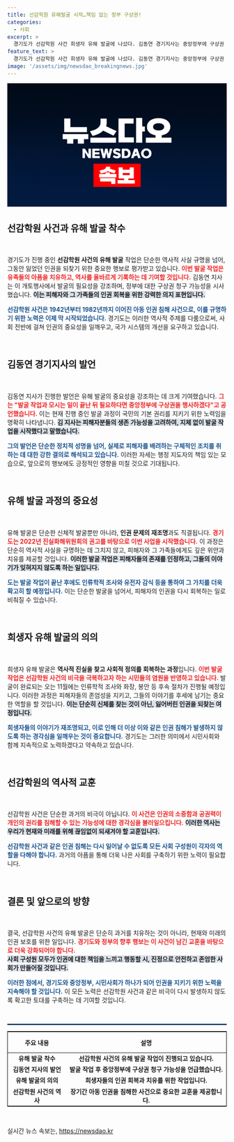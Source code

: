 ```yaml
---
title: 선감학원 유해발굴 시작…책임 없는 정부 구상권!
categories:
  - 사회
excerpt: >
  경기도가 선감학원 사건 희생자 유해 발굴에 나섰다. 김동연 경기지사는 중앙정부에 구상권 청구를 예고하며, 인권 유린의 역사를 밝히겠다고 다짐했다. 이 발굴이 어떻게 진행될지, 귀추가 주목된다!
feature_text: >
  경기도가 선감학원 사건 희생자 유해 발굴에 나섰다. 김동연 경기지사는 중앙정부에 구상권 청구를 예고하며, 인권 유린의 역사를 밝히겠다고 다짐했다. 이 발굴이 어떻게 진행될지, 귀추가 주목된다!
image: '/assets/img/newsdao_breakingnews.jpg'
---
```


<p><img src="/assets/img/newsdao_breakingnews.jpg" alt="koreaapp 속보" /></p>

<h2 data-ke-size="size26">선감학원 사건과 유해 발굴 착수</h2>

<p data-ke-size="size16">&nbsp;</p>

<p>경기도가 진행 중인 <strong>선감학원 사건의 유해 발굴</strong> 작업은 단순한 역사적 사실 규명을 넘어, 그동안 잃었던 인권을 되찾기 위한 중요한 행보로 평가받고 있습니다. <b><span style="color: #ee2323;">이번 발굴 작업은 유족들의 아픔을 치유하고, 역사를 올바르게 기록하는 데 기여할 것입니다.</span></b> 김동연 지사는 이 개토행사에서 발굴의 필요성을 강조하며, 정부에 대한 구상권 청구 가능성을 시사했습니다. <b><span style="background-color: #21538527;">이는 피해자와 그 가족들의 인권 회복을 위한 강력한 의지 표현입니다.</span></b></p>

<p><b><span style="color: #1a5490;">선감학원 사건은 1942년부터 1982년까지 이어진 아동 인권 침해 사건으로, 이를 규명하기 위한 노력은 이제 막 시작되었습니다.</span></b> 경기도는 이러한 역사적 주제를 다룸으로써, 사회 전반에 걸쳐 인권의 중요성을 일깨우고, 국가 시스템의 개선을 요구하고 있습니다. </p>

<p data-ke-size="size16">&nbsp;</p>

<h2 data-ke-size="size26">김동연 경기지사의 발언</h2>

<p data-ke-size="size16">&nbsp;</p>

<p>김동연 지사가 진행한 발언은 유해 발굴의 중요성을 강조하는 데 크게 기여했습니다. <b><span style="color: #ee2323;">그는 "발굴 작업과 모시는 일이 끝난 뒤 필요하다면 중앙정부에 구상권을 행사하겠다"고 공언했습니다.</span></b> 이는 현재 진행 중인 발굴 과정이 국민의 기본 권리를 지키기 위한 노력임을 명확히 나타냅니다. <b><span style="background-color: #21538527;">김 지사는 피해자분들의 생존 가능성을 고려하여, 지체 없이 발굴 작업을 시작했다고 말했습니다.</span></b></p>

<p><b><span style="color: #1a5490;">그의 발언은 단순한 정치적 성명을 넘어, 실제로 피해자를 배려하는 구체적인 조치를 취하는 데 대한 강한 결의로 해석되고 있습니다.</span></b> 이러한 자세는 행정 지도자의 책임 있는 모습으로, 앞으로의 행보에도 긍정적인 영향을 미칠 것으로 기대됩니다.</p>

<p data-ke-size="size16">&nbsp;</p>

<h2 data-ke-size="size26">유해 발굴 과정의 중요성</h2>

<p data-ke-size="size16">&nbsp;</p>

<p>유해 발굴은 단순한 신체적 발굴뿐만 아니라, <strong>인권 문제의 재조명</strong>과도 직결됩니다. <b><span style="color: #ee2323;">경기도는 2022년 진실화해위원회의 권고를 바탕으로 이번 사업을 시작했습니다.</span></b> 이 과정은 단순히 역사적 사실을 규명하는 데 그치지 않고, 피해자와 그 가족들에게도 깊은 위안과 치유를 제공할 것입니다. <b><span style="background-color: #21538527;">이러한 발굴 작업은 피해자들의 존재를 인정하고, 그들의 이야기가 잊혀지지 않도록 하는 일입니다.</span></b></p>

<p><b><span style="color: #1a5490;">도는 발굴 작업이 끝난 후에도 인류학적 조사와 유전자 감식 등을 통하여 그 가치를 더욱 확고히 할 예정입니다.</span></b> 이는 단순한 발굴을 넘어서, 피해자의 인권을 다시 회복하는 일로 비춰질 수 있습니다.</p>

<p data-ke-size="size16">&nbsp;</p>

<h2 data-ke-size="size26">희생자 유해 발굴의 의의</h2>

<p data-ke-size="size16">&nbsp;</p>

<p>희생자 유해 발굴은 <strong>역사적 진실을 찾고 사회적 정의를 회복하는 과정</strong>입니다. <b><span style="color: #ee2323;">이번 발굴 작업은 선감학원 사건의 비극을 극복하고자 하는 시민들의 염원을 반영하고 있습니다.</span></b> 발굴이 완료되는 오는 11월에는 인류학적 조사와 화장, 봉안 등 후속 절차가 진행될 예정입니다. 이러한 과정은 피해자들의 존엄성을 지키고, 그들의 이야기를 후세에 남기는 중요한 역할을 할 것입니다. <b><span style="background-color: #21538527;">이는 단순히 신체를 찾는 것이 아닌, 잃어버린 인권을 되찾는 여정입니다.</span></b></p>

<p><b><span style="color: #1a5490;">희생자들의 이야기가 재조명되고, 이로 인해 더 이상 이와 같은 인권 침해가 발생하지 않도록 하는 경각심을 일깨우는 것이 중요합니다.</span></b> 경기도는 그러한 의미에서 시민사회와 함께 지속적으로 노력하겠다고 약속하고 있습니다.</p>

<p data-ke-size="size16">&nbsp;</p>

<h2 data-ke-size="size26">선감학원의 역사적 교훈</h2>

<p data-ke-size="size16">&nbsp;</p>

<p>선감학원 사건은 단순한 과거의 비극이 아닙니다. <b><span style="color: #ee2323;">이 사건은 인권의 소중함과 공권력이 개인의 권리를 침해할 수 있는 가능성에 대한 경각심을 불러일으킵니다.</span></b> <b><span style="background-color: #21538527;">이러한 역사는 우리가 현재와 미래를 위해 끊임없이 되새겨야 할 교훈입니다.</span></b> </p>

<p><b><span style="color: #1a5490;">선감학원 사건과 같은 인권 침해는 다시 일어날 수 없도록 모든 사회 구성원이 각자의 역할을 다해야 합니다.</span></b> 과거의 아픔을 통해 더욱 나은 사회를 구축하기 위한 노력이 필요합니다. </p>

<p data-ke-size="size16">&nbsp;</p>

<h2 data-ke-size="size26">결론 및 앞으로의 방향</h2>

<p data-ke-size="size16">&nbsp;</p>

<p>결국, 선감학원 사건의 유해 발굴은 단순히 과거를 치유하는 것이 아니라, 현재와 미래의 인권 보호를 위한 일입니다. <b><span style="color: #ee2323;">경기도와 정부의 향후 행보는 이 사건이 남긴 교훈을 바탕으로 더욱 강화되어야 합니다.</span></b> </br><b><span style="background-color: #21538527;">사회 구성원 모두가 인권에 대한 책임을 느끼고 행동할 시, 진정으로 안전하고 존엄한 사회가 만들어질 것입니다. </span></b></p>

<p><b><span style="color: #1a5490;">이러한 점에서, 경기도와 중앙정부, 시민사회가 하나가 되어 인권을 지키기 위한 노력을 지속해야 할 것입니다.</span></b> 이 모든 노력은 선감학원 사건과 같은 비극이 다시 발생하지 않도록 확고한 토대를 구축하는 데 기여할 것입니다.</p>

<p data-ke-size="size16">&nbsp;</p>

<hr style="border: 1px solid #1a5490;">

<table style="width: 100%; border-collapse: collapse; border: 1px solid #000;">
    <thead>
        <tr>
            <th style="text-align: center; height: 40px;"><b>주요 내용</b></th>
            <th style="text-align: center; height: 40px;"><b>설명</b></th>
        </tr>
    </thead>
    <tbody>
        <tr>
            <td style="text-align: center; height: 17px;"><b>유해 발굴 착수</b></td>
            <td style="text-align: center; height: 17px;"><b>선감학원 사건의 유해 발굴 작업이 진행되고 있습니다.</b></td>
        </tr>
        <tr>
            <td style="text-align: center; height: 17px;"><b>김동연 지사의 발언</b></td>
            <td style="text-align: center; height: 17px;"><b>발굴 작업 후 중앙정부에 구상권 청구 가능성을 언급했습니다.</b></td>
        </tr>
        <tr>
            <td style="text-align: center; height: 17px;"><b>유해 발굴의 의의</b></td>
            <td style="text-align: center; height: 17px;"><b>희생자들의 인권 회복과 치유를 위한 작업입니다.</b></td>
        </tr>
        <tr>
            <td style="text-align: center; height: 17px;"><b>선감학원 사건의 역사</b></td>
            <td style="text-align: center; height: 17px;"><b>장기간 아동 인권을 침해한 사건으로 중요한 교훈을 제공합니다.</b></td>
        </tr>
    </tbody>
</table>

<p data-ke-size="size16">&nbsp;</p>
실시간 뉴스 속보는, <a href="https://newsdao.kr" rel="dofollow">https://newsdao.kr</a>


